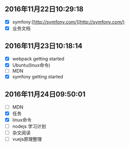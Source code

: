 ## 2016年11月22日10:29:18
- [x] symfony:[http://symfony.com/](http://symfony.com/)
- [x] 业务文档

## 2016年11月23日10:18:14
- [x] webpack getting started
- [x] Ubuntu(linux命令)
- [ ] MDN
- [x] symfony getting started

## 2016年11月24日09:50:01

- [ ] MDN
- [x] 任务
- [x] linux命令
- [ ] nodejs 学习计划
- [ ] 杂文阅读
- [ ] vuejs原理整理
